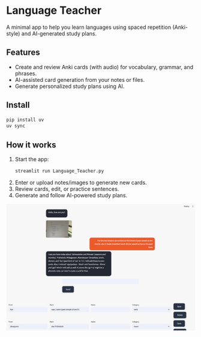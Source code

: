 # Language Teacher

A minimal app to help you learn languages using spaced repetition (Anki-style) and AI-generated study plans.

## Features

- Create and review Anki cards (with audio) for vocabulary, grammar, and phrases.
- AI-assisted card generation from your notes or files.
- Generate personalized study plans using AI.

## Install

```bash
pip install uv
uv sync
```

## How it works

1. Start the app:
   ```bash
   streamlit run Language_Teacher.py
   ```
2. Enter or upload notes/images to generate new cards.
3. Review cards, edit, or practice sentences.
4. Generate and follow AI-powered study plans.

![example_cards_to_notes](imgs/example.png)
